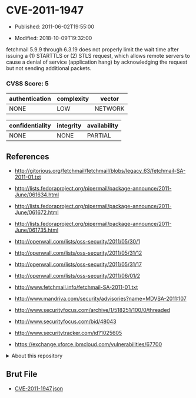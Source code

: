 # CVE-2011-1947

- Published: 2011-06-02T19:55:00

- Modified: 2018-10-09T19:32:00

fetchmail 5.9.9 through 6.3.19 does not properly limit the wait time after issuing a (1) STARTTLS or (2) STLS request, which allows remote servers to cause a denial of service (application hang) by acknowledging the request but not sending additional packets.

### CVSS Score: **5**

| authentication | complexity | vector |
| --- | --- | --- |
| NONE | LOW | NETWORK |

| confidentiality | integrity | availability |
| --- | --- | --- |
| NONE | NONE | PARTIAL |

## References

* http://gitorious.org/fetchmail/fetchmail/blobs/legacy_63/fetchmail-SA-2011-01.txt

* http://lists.fedoraproject.org/pipermail/package-announce/2011-June/061634.html

* http://lists.fedoraproject.org/pipermail/package-announce/2011-June/061672.html

* http://lists.fedoraproject.org/pipermail/package-announce/2011-June/061735.html

* http://openwall.com/lists/oss-security/2011/05/30/1

* http://openwall.com/lists/oss-security/2011/05/31/12

* http://openwall.com/lists/oss-security/2011/05/31/17

* http://openwall.com/lists/oss-security/2011/06/01/2

* http://www.fetchmail.info/fetchmail-SA-2011-01.txt

* http://www.mandriva.com/security/advisories?name=MDVSA-2011:107

* http://www.securityfocus.com/archive/1/518251/100/0/threaded

* http://www.securityfocus.com/bid/48043

* http://www.securitytracker.com/id?1025605

* https://exchange.xforce.ibmcloud.com/vulnerabilities/67700

<details>
<summary>About this repository</summary> 

  This repository is part of the project [Live Hack CVE](https://github.com/Live-Hack-CVE). Main website can be found [www.live-hack.org](https://www.live-hack.org) 
  
  Made by [Sn0wAlice](https://github.com/Sn0wAlice) for the people that care about security and need to have a feed of the latest CVEs. Hope you enjoy it, don't forget to star the repo and follow me on [Twitter](https://twitter.com/Sn0wAlice) and [Github](https://github.com/Sn0wAlice). And that is my [personnal website](https://www.alice-snow.me/)

  - [Home Page](https://github.com/Live-Hack-CVE)
  - [Framework](https://github.com/Live-Hack-CVE/cve-framework)
  - [CVE database](https://github.com/Live-Hack-CVE/full_database)
  - [Changelog](https://github.com/Live-Hack-CVE/Changelog)
</details>

## Brut File

* [CVE-2011-1947.json](https://raw.githubusercontent.com/Live-Hack-CVE/full_database/main/cves/2011/CVE-2011-1947.json)

